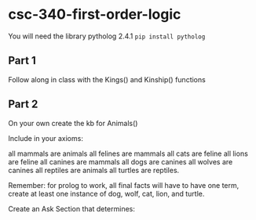 # csc-340-first-order-logic

You will need the library pytholog 2.4.1
`pip install pytholog`

## Part 1
Follow along in class with the Kings() and Kinship() functions

## Part 2
On your own create the kb for Animals()

Include in your axioms:

all mammals are animals
all felines are mammals
all cats are feline
all lions are feline
all canines are mammals
all dogs are canines
all wolves are canines
all reptiles are animals
all turtles are reptiles.

Remember: for prolog to work, all final facts will have to have one term, create at least one instance of dog, wolf, cat, lion, and turtle.

Create an Ask Section that determines:
